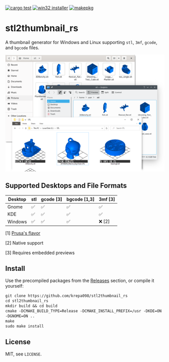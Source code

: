 [![cargo test](https://github.com/krepa098/stl2thumbnail_rs/actions/workflows/tests.yml/badge.svg)](https://github.com/krepa098/stl2thumbnail_rs/actions/workflows/tests.yml)
[![win32 installer](https://github.com/krepa098/stl2thumbnail_rs/actions/workflows/win32.yml/badge.svg)](https://github.com/krepa098/stl2thumbnail_rs/actions/workflows/win32.yml)
[![makepkg](https://github.com/krepa098/stl2thumbnail_rs/actions/workflows/makepkg.yml/badge.svg)](https://github.com/krepa098/stl2thumbnail_rs/actions/workflows/makepkg.yml)

# stl2thumbnail_rs 

A thumbnail generator for Windows and Linux supporting ```stl```, ```3mf```, ```gcode```,  and ```bgcode``` files.

<img src=".media/preview.png" width="600">

## Supported Desktops and File Formats

| Desktop  | stl                |       gcode [3]    |      bgcode [1,3]  |            3mf [3] |
|----------|--------------------|--------------------|--------------------|--------------------|
| Gnome    | :white_check_mark: | :white_check_mark: | :white_check_mark: | :white_check_mark: |
| KDE      | :white_check_mark: | :white_check_mark: | :white_check_mark: | :white_check_mark: |
| Windows  | :white_check_mark: | :white_check_mark: | :white_check_mark: | :x: [2]            |

[1] [Prusa's flavor](https://github.com/prusa3d/libbgcode)

[2] Native support

[3] Requires embedded previews

## Install

Use the precompiled packages from the [Releases](https://github.com/krepa098/stl2thumbnail_rs/releases) section, or compile it yourself:

```
git clone https://github.com/krepa098/stl2thumbnail_rs
cd stl2thumbnail_rs
mkdir build && cd build
cmake -DCMAKE_BUILD_TYPE=Release -DCMAKE_INSTALL_PREFIX=/usr -DKDE=ON -DGNOME=ON ..
make
sudo make install
```

## License

MIT, see `LICENSE`.